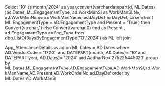  Select '10' as month,'2024' as year,convert(varchar,datepart(d, ML.Dates) )as Dates,
   ML.EngagementType,
   ad.WorkManSl as WorkManSLNo,
   ad.WorkManName as WorkManName, 
   ad.DayDef as DayDef, 
   case when( ML.EngagementType = AD.EngagementType and Present = 'True')
   then Convert(varchar,1) else Convert(varchar,0) end as Present ,
   ad.EngagementType as Eng_Type from dbo.ListOfDaysByEngagementType('10','2024')
   as ML
   left join 
   
   App_AttendanceDetails as ad on ML.Dates = AD.Dates
   where AD.VendorCode = '17201'  and DATEPART(month, AD.Dates)= '10' and DATEPART(year, AD.Dates)= '2024'  and AadharNo='275225445020' 
   group by ML.Dates,ML.EngagementType,AD.EngagementType,AD.WorkManSl,ad.WorkManName,AD.Present,AD.WorkOrderNo,ad.DayDef order by ML.Dates,AD.WorkManSl  

  
